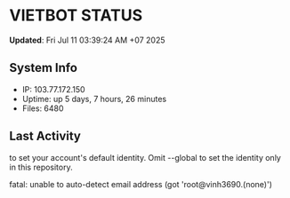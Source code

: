# VIETBOT STATUS
**Updated**: Fri Jul 11 03:39:24 AM +07 2025

## System Info
- IP: 103.77.172.150
- Uptime: up 5 days, 7 hours, 26 minutes
- Files: 6480

## Last Activity

to set your account's default identity.
Omit --global to set the identity only in this repository.

fatal: unable to auto-detect email address (got 'root@vinh3690.(none)')
